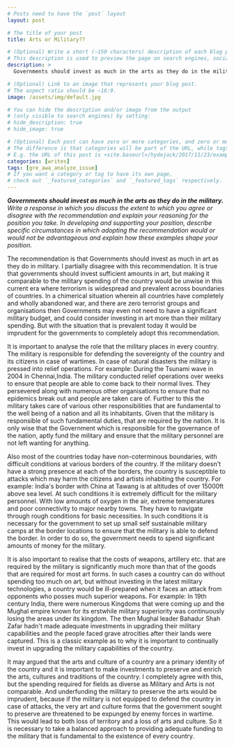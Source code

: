 ```yaml
---
# Posts need to have the `post` layout
layout: post

# The title of your post
title: Arts or Military??

# (Optional) Write a short (~150 characters) description of each blog post.
# This description is used to preview the page on search engines, social media, etc.
description: >
  Governments should invest as much in the arts as they do in the military.

# (Optional) Link to an image that represents your blog post.
# The aspect ratio should be ~16:9.
image: /assets/img/default.jpg

# You can hide the description and/or image from the output
# (only visible to search engines) by setting:
# hide_description: true
# hide_image: true

# (Optional) Each post can have zero or more categories, and zero or more tags.
# The difference is that categories will be part of the URL, while tags will not.
# E.g. the URL of this post is <site.baseurl>/hydejack/2017/11/23/example-content/
categories: [writes]
tags: [gre_awa_analyze_issue]
# If you want a category or tag to have its own page,
# check out `_featured_categories` and `_featured_tags` respectively.
---
```


<p>
<b><i>Governments should invest as much in the arts as they do in the military.</i></b>
<br>
<i>Write a response in which you discuss the extent to which you agree or disagree with the recommendation and explain your reasoning for the position you take. In developing and supporting your position, describe specific circumstances in which adopting the recommendation would or would not be advantageous and explain how these examples shape your position.
</i>
</p>

The recommendation is that Governments should invest as much in art as they do in military. I partially disagree with this recommendation. It is true that governments should invest sufficient amounts in art, but making it comparable to the military spending of the country would be unwise in this current era where terrorism is widespread and prevalent across boundaries of countries. In a chimerical situation wherein all countries have completely and wholly abandoned war, and there are zero terrorist groups and organisations then Governments may even not need to have a significant military budget, and could consider investing in art more than their military spending. But with the situation that is prevalent today it would be imprudent for the governments to completely adopt this recommendation.

It is important to analyse the role that the military places in every country. The military is responsible for defending the sovereignty of the country and its citizens in case of wartimes. In case of natural disasters the military is pressed into relief operations. For example: During the Tsunami wave in 2004 in Chennai,India. The military conducted relief operations over weeks to ensure that people are able to come back to their normal lives. They persevered along with numerous other organisations to ensure that no epidemics break out and people are taken care of.  Further to this the military takes care of various other responsibilities that are fundamental to the well being of a nation and all its inhabitants. Given that the military is responsible of such fundamental duties, that are required by the nation. It is only wise that the Government which is responsible for the governance of the nation, aptly fund the military and ensure that the military personnel are not left wanting for anything.

Also most of the countries today have non-coterminous boundaries, with difficult conditions at various borders of the country. If the military doesn't have a strong presence at each of the borders, the country is susceptible to attacks which may harm the citizens and artists inhabiting the country. For example: India's border with China at Tawang is at altitudes of over 15000ft above sea level. At such conditions it is extremely difficult for the military personnel. With low amounts of oxygen in the air, extreme temperatures and poor connectivity to major nearby towns. They have to navigate through rough conditions for basic necessities. In such conditions it is necessary for the government to set up small self sustainable military camps at the border locations to ensure that the military is able to defend the border. In order to do so, the government needs to spend significant amounts of money for the military.

It is also important to realise that the costs of weapons, artillery etc. that are required by the military  is significantly much more than that of the goods that are required for most art forms. In such cases a country can do without spending too much on art, but without investing in the latest military technologies, a country would be ill-prepared when it faces an attack from opponents who posses much superior weapons. For example: In 19th century India, there were numerous Kingdoms that were coming up and the Mughal empire known for its erstwhile military superiority was continuously losing the areas under its kingdom. The then Mughal leader Bahadur Shah Zafar hadn't made adequate investments in upgrading their military capabilities and the people faced grave atrocities after their lands were captured. This is a classic example as to why it is important to continually invest in upgrading the military capabilities of the country.

It may argued that the arts and culture of a country are a primary identity of the country and it is important to make investments to preserve and enrich the arts, cultures and traditions of the country. I completely agree with this, but the spending required for fields as diverse as Military and Arts is not comparable. And underfunding the military to preserve the arts would be imprudent, because if the military is not equipped to defend the country in case of attacks, the very art and culture forms that the government sought to preserve are threatened to be expunged by enemy forces in wartime. This would lead to both loss of territory and a loss of arts and culture.
So it is necessary to take a balanced approach to providing adequate funding to the military that is fundamental to the existence of every country.
